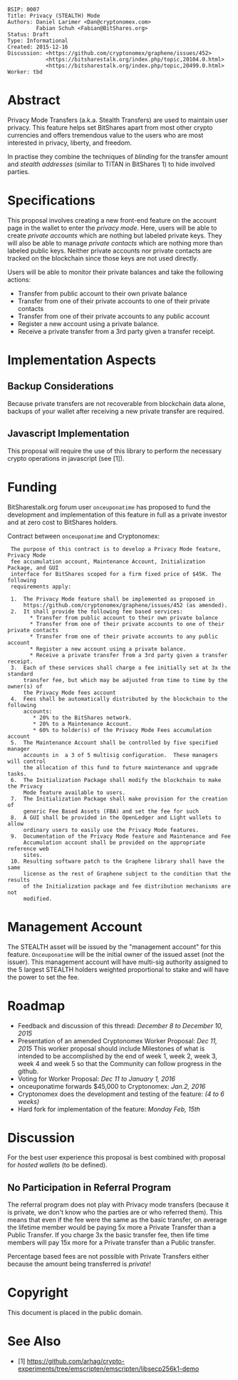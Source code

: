     BSIP: 0007
    Title: Privacy (STEALTH) Mode
    Authors: Daniel Larimer <Dan@cryptonomex.com>
             Fabian Schuh <Fabian@BitShares.org>
    Status: Draft
    Type: Informational
    Created: 2015-12-16
    Discussion: <https://github.com/cryptonomex/graphene/issues/452>
                <https://bitsharestalk.org/index.php/topic,20104.0.html>
                <https://bitsharestalk.org/index.php/topic,20499.0.html>
    Worker: tbd

# Abstract

Privacy Mode Transfers (a.k.a. Stealth Transfers) are used to maintain user
privacy. This feature helps set BitShares apart from most other crypto
currencies and offers tremendous value to the users who are most interested in
privacy, liberty, and freedom.

In practise they combine the techniques of *blinding* for the transfer amount
and *stealth addresses* (similar to TITAN in BitShares 1) to hide involved
parties.

# Specifications

This proposal involves creating a new front-end feature on the account page in
the wallet to enter the *privacy mode*. Here, users will be able to create
*private accounts* which are nothing but labeled private keys. They will also be
able to manage *private contacts* which are nothing more than labeled public
keys. Neither private accounts nor private contacts are tracked on the
blockchain since those keys are not used directly.

Users will be able to monitor their private balances and take the following
actions:

* Transfer from public account to their own private balance
* Transfer from one of their private accounts to one of their private contacts
* Transfer from one of their private accounts to any public account
* Register a new account using a private balance.
* Receive a private transfer from a 3rd party given a transfer receipt.

# Implementation Aspects

## Backup Considerations

Because private transfers are not recoverable from blockchain data alone,
backups of your wallet after receiving a new private transfer are required. 

## Javascript Implementation

This proposal will require the use of this library to perform the necessary
crypto operations in javascript (see [1]).

# Funding

BitSharestalk.org forum user `onceuponatime` has proposed to fund the
development and implementation of this feature in full as a private investor and
at zero cost to BitShares holders.

Contract between `onceuponatime` and Cryptonomex:

     The purpose of this contract is to develop a Privacy Mode feature, Privacy Mode
     fee accumulation account, Maintenance Account, Initialization Package, and GUI
     interface for BitShares scoped for a firm fixed price of $45K. The following
     requirements apply:

     1.  The Privacy Mode feature shall be implemented as proposed in
         https://github.com/cryptonomex/graphene/issues/452 (as amended).
     2.  It shall provide the following fee based services:
           * Transfer from public account to their own private balance
           * Transfer from one of their private accounts to one of their private contacts
           * Transfer from one of their private accounts to any public account
           * Register a new account using a private balance.
           * Receive a private transfer from a 3rd party given a transfer receipt.
     3.  Each of these services shall charge a fee initially set at 3x the standard
         transfer fee, but which may be adjusted from time to time by the owner(s) of
         the Privacy Mode fees account
     4.  Fees shall be automatically distributed by the blockchain to the following
         accounts:
            * 20% to the BitShares network.
            * 20% to a Maintenance Account.
            * 60% to holder(s) of the Privacy Mode Fees accumulation account
     5.  The Maintenance Account shall be controlled by five specified manager
         accounts in  a 3 of 5 multisig configuration.  These managers will control
         the allocation of this fund to future maintenance and upgrade tasks.
     6.  The Initialization Package shall modify the blockchain to make the Privacy
         Mode feature available to users.
     7.  The Initialization Package shall make provision for the creation of
         generic Fee Based Assets (FBA) and set the fee for such
     8.  A GUI shall be provided in the OpenLedger and Light wallets to allow
         ordinary users to easily use the Privacy Mode features.
     9.  Documentation of the Privacy Mode feature and Maintenance and Fee
         Accumulation account shall be provided on the appropriate reference web
         sites.
     10. Resulting software patch to the Graphene library shall have the same
         license as the rest of Graphene subject to the condition that the results
         of the Initialization package and fee distribution mechanisms are not
         modified.

# Management Account

The STEALTH asset will be issued by the "management account" for this feature.
`Onceuponatime` will be the initial owner of the issued asset (not the issuer).
This management account will have multi-sig authority assigned to the 5 largest
STEALTH holders weighted proportional to stake and will have the power to set
the fee.

# Roadmap

* Feedback and discussion of this thread: *December 8 to December 10, 2015*
* Presentation of an amended Cryptonomex Worker Proposal: *Dec 11, 2015*
  This worker proposal should include Milestones of what is intended to be
  accomplished by the end of week 1, week 2, week 3, week 4 and week 5 so that
  the Community can follow progress in the github.
* Voting for Worker Proposal: *Dec 11 to January 1, 2016*
* onceuponatime forwards $45,000 to Cryptonomex: *Jan.2, 2016*
* Cryptonomex does the development and testing of the feature: *(4 to 6 weeks)*
* Hard fork for implementation of the feature: *Monday Feb, 15th*

# Discussion

For the best user experience this proposal is best combined with proposal for
*hosted wallets* (to be defined).

## No Participation in Referral Program

The referral program does not play with Privacy mode transfers (because it is
private, we don't know who the parties are or who referred them). This means
that even if the fee were the same as the basic transfer, on average the
lifetime member would be paying 5x more a Private Transfer than a Public
Transfer. If you charge 3x the basic transfer fee, then life time members will
pay 15x more for a Private transfer than a Public transfer.

Percentage based fees are not possible with Private Transfers either because the
amount being transferred is *private*!

# Copyright

This document is placed in the public domain.

# See Also

* [1] https://github.com/arhag/crypto-experiments/tree/emscripten/emscripten/libsecp256k1-demo

